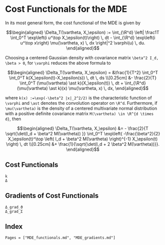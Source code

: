 # Cost Functionals for the MDE

In its most general form, the cost functional of the MDE is given by
```math
\begin{aligned}
    \Delta_T(\vartheta, X_\epsilon) := \int_{\R^d} \left| \frac1T \int_0^T \exp\left(i u^\top X_\epsilon(t)\right) \, dt - \int_{\R^d} \exp\left(i u^\top x\right) \mu(\vartheta, x) \, dx \right|^2 \varphi(u) \, du.
\end{aligned}
```
Choosing a centered Gaussian density with covariance matrix ``\beta^2 I_d, \beta > 0``, for ``\varphi`` reduces the above formula to
```math
\begin{aligned}
    \Delta_T(\vartheta, X_\epsilon) = 
    &\frac{1}{T^2} \int_0^T \int_0^T k(X_\epsilon(t)-X_\epsilon(s)) \, dt \, ds \\[0.25cm]
    &- \frac{2}{T} \int_0^T (\mu(\vartheta) \ast k)(X_\epsilon(t)) \, dt + \int_{\R^d} (\mu(\vartheta) \ast k)(x) \mu(\vartheta, x) \, dx,
\end{aligned}
```
where ``k(x) :=\exp(-\beta^2 |x|_2^2/2)`` is the characteristic function of ``\varphi`` and ``\ast`` denotes the convolution operator on ``\R^d``. Furthermore, if ``\mu(\vartheta)`` is the density of a centered multivariate normal distribution with a positive definite covariance matrix ``M(\vartheta) \in \R^{d \times d}``, then
```math
\begin{aligned}
  \Delta_T(\vartheta, X_\epsilon) &= - \frac{2}{T \sqrt{\det(I_d + \beta^2 M(\vartheta)) }} \int_0^T \exp\left( -\frac{\beta^2}{2} X_\epsilon(t)^\top \left( I_d + \beta^2 M(\vartheta) \right)^{-1} X_\epsilon(t) \right) \, dt \\[0.25cm]
    &+ \frac{1}{\sqrt{\det(I_d + 2 \beta^2 M(\vartheta))}}.
\end{aligned}
```

## Cost Functionals

```@docs
k
Δ
```

## Gradients of Cost Functionals

```@docs
Δ_grad_ϑ
Δ_grad_Σ
```

## Index

```@index
Pages = ["MDE_functionals.md", "MDE_gradients.md"]
```
